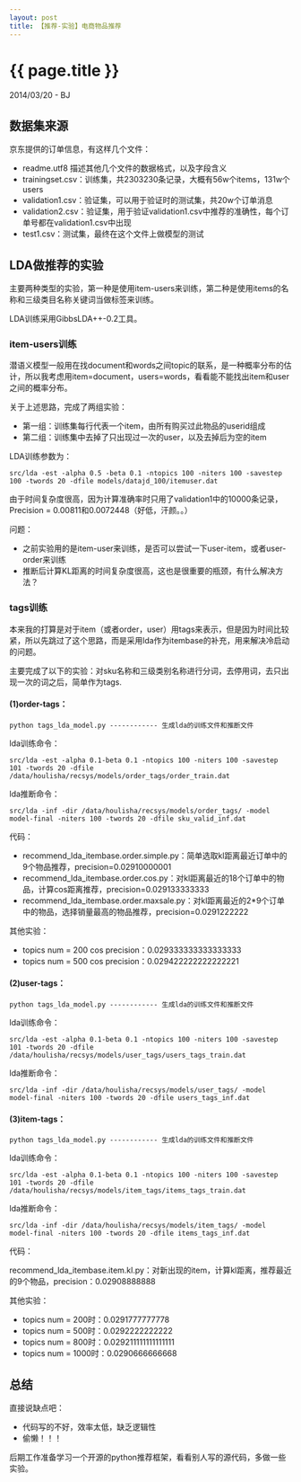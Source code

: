 ```yaml
---
layout: post
title: 【推荐-实验】电商物品推荐
---
```


{{ page.title }}
================

<p class="meta">2014/03/20 - BJ</p>

## 数据集来源

京东提供的订单信息，有这样几个文件：

* readme.utf8 描述其他几个文件的数据格式，以及字段含义
* trainingset.csv：训练集，共2303230条记录，大概有56w个items，131w个users
* validation1.csv：验证集，可以用于验证时的测试集，共20w个订单消息
* validation2.csv：验证集，用于验证validation1.csv中推荐的准确性，每个订单号都在validation1.csv中出现
* test1.csv：测试集，最终在这个文件上做模型的测试
 
## LDA做推荐的实验

主要两种类型的实验，第一种是使用item-users来训练，第二种是使用items的名称和三级类目名称关键词当做标签来训练。

LDA训练采用GibbsLDA++-0.2工具。

### item-users训练

潜语义模型一般用在找document和words之间topic的联系，是一种概率分布的估计，所以我考虑用item=document，users=words，看看能不能找出item和user之间的概率分布。

关于上述思路，完成了两组实验：

* 第一组：训练集每行代表一个item，由所有购买过此物品的userid组成
* 第二组：训练集中去掉了只出现过一次的user，以及去掉后为空的item

LDA训练参数为：

```
src/lda -est -alpha 0.5 -beta 0.1 -ntopics 100 -niters 100 -savestep 100 -twords 20 -dfile models/datajd_100/itemuser.dat
```

由于时间复杂度很高，因为计算准确率时只用了validation1中的10000条记录，Precision = 0.00811和0.0072448（好低，汗颜。。）

问题：

* 之前实验用的是item-user来训练，是否可以尝试一下user-item，或者user-order来训练
* 推断后计算KL距离的时间复杂度很高，这也是很重要的瓶颈，有什么解决方法？
 
### tags训练

本来我的打算是对于item（或者order，user）用tags来表示，但是因为时间比较紧，所以先跳过了这个思路，而是采用lda作为itembase的补充，用来解决冷启动的问题。

主要完成了以下的实验：对sku名称和三级类别名称进行分词，去停用词，去只出现一次的词之后，简单作为tags.

#### (1)order-tags：

```
python tags_lda_model.py ------------ 生成lda的训练文件和推断文件
```

lda训练命令：

```
src/lda -est -alpha 0.1-beta 0.1 -ntopics 100 -niters 100 -savestep 101 -twords 20 -dfile /data/houlisha/recsys/models/order_tags/order_train.dat
```

lda推断命令：

```
src/lda -inf -dir /data/houlisha/recsys/models/order_tags/ -model model-final -niters 100 -twords 20 -dfile sku_valid_inf.dat
```

代码：

* recommend_lda_itembase.order.simple.py：简单选取kl距离最近订单中的9个物品推荐，precision=0.02910000001 
* recommend_lda_itembase.order.cos.py：对kl距离最近的18个订单中的物品，计算cos距离推荐，precision=0.029133333333 
* recommend_lda_itembase.order.maxsale.py：对kl距离最近的2*9个订单中的物品，选择销量最高的物品推荐，precision=0.0291222222

其他实验：

* topics num = 200 cos precision：0.029333333333333333
* topics num = 500 cos precision：0.029422222222222221
 
#### (2)user-tags：

```
python tags_lda_model.py ------------ 生成lda的训练文件和推断文件
```

lda训练命令：

```
src/lda -est -alpha 0.1-beta 0.1 -ntopics 100 -niters 100 -savestep 101 -twords 20 -dfile /data/houlisha/recsys/models/user_tags/users_tags_train.dat
```

lda推断命令：

```
src/lda -inf -dir /data/houlisha/recsys/models/user_tags/ -model model-final -niters 100 -twords 20 -dfile users_tags_inf.dat
```
 
#### (3)item-tags：
 
```
python tags_lda_model.py ------------ 生成lda的训练文件和推断文件
```

lda训练命令：

```
src/lda -est -alpha 0.1-beta 0.1 -ntopics 100 -niters 100 -savestep 101 -twords 20 -dfile /data/houlisha/recsys/models/item_tags/items_tags_train.dat
```

lda推断命令：

```
src/lda -inf -dir /data/houlisha/recsys/models/item_tags/ -model model-final -niters 100 -twords 20 -dfile items_tags_inf.dat
```

代码：

recommend_lda_itembase.item.kl.py：对新出现的item，计算kl距离，推荐最近的9个物品，precision：0.02908888888

其他实验：

* topics num = 200时：0.0291777777778
* topics num = 500时：0.0292222222222
* topics num = 800时：0.029211111111111111
* topics num = 1000时：0.0290666666668
 
## 总结

直接说缺点吧：

* 代码写的不好，效率太低，缺乏逻辑性
* 偷懒！！！

后期工作准备学习一个开源的python推荐框架，看看别人写的源代码，多做一些实验。
